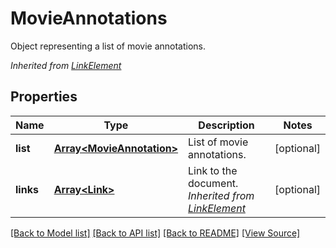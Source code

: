 ﻿# MovieAnnotations
Object representing a list of movie annotations.

*Inherited from [LinkElement](LinkElement.md)*
## Properties
Name | Type | Description | Notes
------------ | ------------- | ------------- | -------------
**list** | [**Array&lt;MovieAnnotation&gt;**](MovieAnnotation.md) | List of movie annotations. | [optional]
**links** | [**Array&lt;Link&gt;**](Link.md) | Link to the document.<br />*Inherited from [LinkElement](LinkElement.md)* | [optional]

[[Back to Model list]](../README.md#documentation-for-models) [[Back to API list]](../README.md#documentation-for-api-endpoints) [[Back to README]](../README.md) [[View Source]](../src/models/movieAnnotations.ts)

